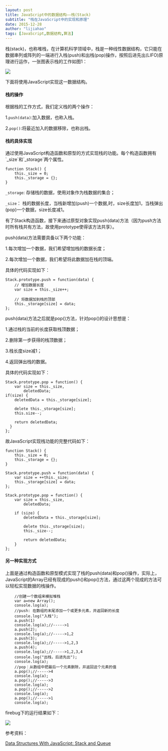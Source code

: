 ```yaml
---
layout: post
title: JavaScript中的数据结构——栈(Stack)
subtitle: "栈在JavaScript中的实现和原理"
date: 2015-12-28
author: "lijiahao"
tags: [JavaScript,数据结构,算法]
---
```


栈(stack)，也称堆栈，在计算机科学领域中，栈是一种线性数据结构，它只能在数据串列或阵列的一端进行入栈(push)和出栈(pop)操作，按照后进先出(LIFO)原理进行运作，一张图表示栈的工作如图1：

![](http://i.imgur.com/yRKp3Ez.png)

下面将使用JavaScript实现这一数据结构。

<h4>栈的操作</h4>
根据栈的工作方式，我们定义栈的两个操作：

1.`push(data)`:加入数据，也称入栈。

2.`pop()`:将最近加入的数据移除，也称出栈。

<h4>栈的具体实现</h4>
通过使用JavaScript构造函数和原型的方式实现栈的功能。每个构造函数拥有`_size`和`_storage`两个属性。

	function Stack() {
	    this._size = 0;
	    this._storage = {};
	}

`_storage`: 存储栈的数据，使用对象作为栈数据的集合；

`_size`： 栈的数据长度，当栈新增加(push)一个数据,时，size长度加1，当栈弹出(pop)一个数据，size长度减1。

有了Stack构造函数，接下来通过原型对象实现push(data)方法（因为push方法时所有栈共有方法，故使用prototype使得该方法共享）。

push(data)方法需要具备以下两个功能：

1.每次增加一个数据，我们希望增加栈的数据长度；

2.每次增加一个数据，我们希望将此数据加在栈的顶端。

具体的代码实现如下：

	Stack.prototype.push = function(data) {
	    // 增加数据长度
	    var size = this._size++;
	 
	    // 将数据加到栈的顶部
	    this._storage[size] = data;
	};

push(data)方法之后就是pop()方法，针对pop()的设计思想是：

1.通过栈的当前的长度获取栈顶数据；

2.删除第一步获得的栈顶数据；

3.栈长度size减1；

4.返回弹出栈的数据。

具体的代码实现如下：

	Stack.prototype.pop = function() {
	    var size = this._size,
	        deletedData;
	if(size) {
	    deletedData = this._storage[size];
	 
	    delete this._storage[size];
	    this.size--;
	 
	    return deletedData;
	  }
	};

故JavaScript实现栈功能的完整代码如下：

	function Stack() {
	    this._size = 0;
	    this._storage = {};
	}
	 
	Stack.prototype.push = function(data) {
	    var size = ++this._size;
	    this._storage[size] = data;
	};
	 
	Stack.prototype.pop = function() {
	    var size = this._size,
	        deletedData;
	 
	    if (size) {
	        deletedData = this._storage[size];
	 
	        delete this._storage[size];
	        this._size--;
	 
	        return deletedData;
	    }
	};

<h4>另一种实现方式</h4>
上面是通过构造函数和原型模式实现了栈的push(data)和pop()操作，实际上，JavaScript的Array已经有现成的push()和pop()方法，通过这两个现成的方法可以轻松实现数据的栈操作。

        //创建一个数组来模拟堆栈
        var a=new Array();
        console.log(a);
        //push: 在数组的末尾添加一个或更多元素，并返回新的长度
        console.log("入栈");
        a.push(1)
        console.log(a);//----->1
        a.push(2);
        console.log(a);//----->1,2
        a.push(3);
        console.log(a);//----->1,2,3
        a.push(4);
        console.log(a);//----->1,2,3,4
        console.log("出栈，后进先出");
        console.log(a);
        //pop：从数组中把最后一个元素删除，并返回这个元素的值
        a.pop();//----->4
        console.log(a);
        a.pop();//----->3
        console.log(a);
        a.pop();//----->2
        console.log(a);
        a.pop();//----->1
        console.log(a);

firebug下的运行结果如下：

![](http://i.imgur.com/zjhUJmO.jpg)

参考资料：

[Data Structures With JavaScript: Stack and Queue](http://code.tutsplus.com/articles/data-structures-with-javascript-stack-and-queue--cms-23348)




	

